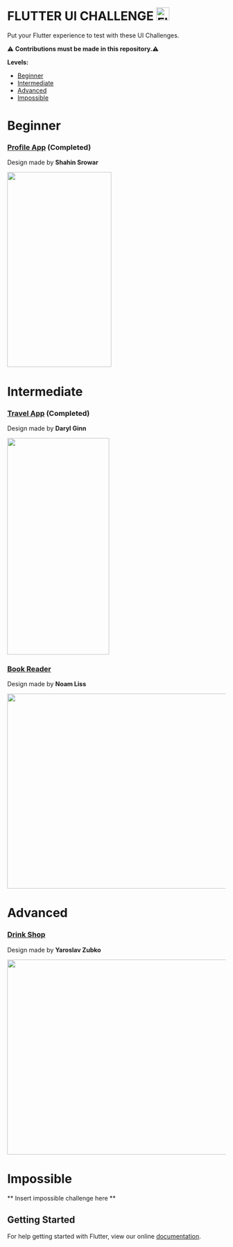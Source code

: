 # FLUTTER UI CHALLENGE <img src="https://flutter.io/images/flutter-mark-square-100.png" alt="Flutter" width="30" height="30" />

Put your Flutter experience to test with these UI Challenges. 

:warning: **Contributions must be made in this repository.**:warning:

**Levels:**
- [Beginner](#beginner)
- [Intermediate](#intermediate)
- [Advanced](#advanced)
- [Impossible](#impossible)



# Beginner

### [Profile App](https://github.com/tomialagbe/flutter_ui_challenges/tree/master/profile) (Completed)
Design made by **Shahin Srowar**

[<img src="https://github.com/tomialagbe/flutter_ui_challenges/blob/master/profile/profile_screen.png" width="240" height="450">](https://dribbble.com/shots/4249249-Profile-App-Screen-Exploration)

# Intermediate 

### [Travel App](https://github.com/tomialagbe/flutter_ui_challenges/tree/master/travel) (Completed)
Design made by **Daryl Ginn**

[<img src="https://github.com/tomialagbe/flutter_ui_challenges/blob/master/travel/travel_app.gif" width="235" height="500">](https://dribbble.com/shots/4301490-Travel-App)


### [Book Reader](https://dribbble.com/shots/3911197-DesignBetter-co-app-concept-in-InVision-Studio)
Design made by **Noam Liss**

[<img src="https://cdn.dribbble.com/users/128918/screenshots/3911197/noam-dribbble-v8.gif" width="600" height="450">](https://dribbble.com/shots/3911197-DesignBetter-co-app-concept-in-InVision-Studio)

# Advanced

### [Drink Shop](https://github.com/tomialagbe/flutter_ui_challenges/tree/master/drinkshop)
Design made by **Yaroslav Zubko**

[<img src="https://github.com/tomialagbe/flutter_ui_challenges/blob/master/drinkshop.gif" width="600" height="450">](https://dribbble.com/shots/3843453-Drink-Shop)

# Impossible

** Insert impossible challenge here **

## Getting Started

For help getting started with Flutter, view our online
[documentation](https://flutter.io/docs).
